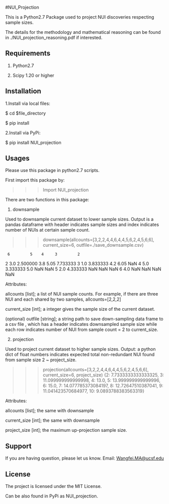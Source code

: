#NUI_Projection



This is a Python2.7 Package used to project NUI discoveries respecting sample sizes.

The details for the methodology and mathematical reasoning can be found in ./NUI_projection_reasoning.pdf if interested.




Requirements
--------------------------------

1. Python2.7

2. Scipy 1.20 or higher



Installation
--------------------------------

1.Install via local files:

$ cd $file_directory

$ pip install


2.Install via PyPi:

$ pip install NUI_projection




Usages 
--------------------------------

Please use this package in python2.7 scripts.

First import this package by:
>>>Import NUI_projection

There are two functions in this package:




1. downsample

Used to downsample current dataset to lower sample sizes. Output is a pandas dataframe with header indicates sample sizes and index indicates number of NUIs at certain sample count. 

>>> downsample(allcounts=[3,2,2,4,4,6,4,4,5,6,2,4,5,6,6], current_size=6, outfile=./save_downsample.csv)

     6         5    4     3         2
2  3.0  2.500000  3.8  5.05  7.733333
3  1.0  3.833333  4.2  6.05       NaN
4  5.0  3.333333  5.0   NaN       NaN
5  2.0  4.333333  NaN   NaN       NaN
6  4.0       NaN  NaN   NaN       NaN

Attributes:

allcounts [list];  a list of NUI sample counts. For example, if there are three NUI and each shared by two samples, allcounts=[2,2,2]

current_size [int]; a integer gives the sample size of the current dataset.

(optional) outfile [string]; a string path to save down-sampling data frame to a csv file , which has a header indicates downsampled sample size while each row indicates number of NUI from sample count = 2 to current_size. 






2. projection

Used to project current dataset to higher sample sizes. Output: a python dict of float numbers indicates expected total non-redundant NUI found from sample size 2 ~ project_size.

>>> projection(allcounts=[3,2,2,4,4,6,4,4,5,6,2,4,5,6,6], current_size=6, project_size)
{2: 7.7333333333333325, 3: 11.099999999999998, 4: 13.0, 5: 13.999999999999996, 6: 15.0, 7: 14.077785373084197, 8: 12.72647510387041, 9: 11.041423570684977, 10: 9.0893788383563319}


Attributes:

allcounts [list];  the same with downsample

current_size [int]; the same with downsample

project_size [int]; the maximum up-projection sample size. 




Support
--------------------------------

If you are having question, please let us know.
Email: Wangfei.MA@ucsf.edu 




License
--------------------------------

The project is licensed under the MIT License.

Can be also found in PyPi as NUI_projection.
